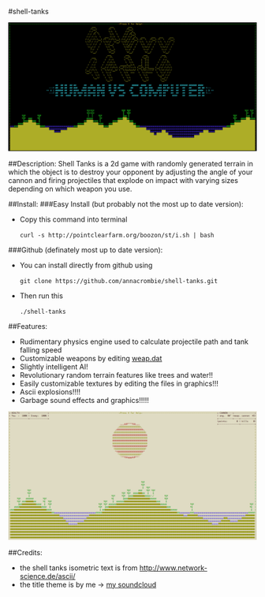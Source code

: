 #shell-tanks

![Title](/img/title.png?raw=true "Title")

##Description:
Shell Tanks is a 2d game with randomly generated terrain in which the object is to destroy your opponent by adjusting  the angle of your cannon and firing projectiles that explode on impact with varying sizes depending on which weapon you use.

##Install:
###Easy Install (but probably not the most up to date version):
* Copy this command into terminal

    `curl -s http://pointclearfarm.org/boozon/st/i.sh | bash`

###Github (definately most up to date version):
	
* You can install directly from github using

	`git clone https://github.com/annacrombie/shell-tanks.git`

* Then run this

	`./shell-tanks`

##Features:
* Rudimentary physics engine used to calculate projectile path and tank falling speed
* Customizable weapons by editing [weap.dat](https://github.com/annacrombie/shell-tanks/wiki/weap.dat)
* Slightly intelligent AI!
* Revolutionary random terrain features like trees and water!!
* Easily customizable textures by editing the files in graphics!!!
* Ascii explosions!!!!
* Garbage sound effects and graphics!!!!!

![Random Terrain Example](/img/terrain.png?raw=true "Random Terrain Example")

##Credits:
* the shell tanks isometric text is from http://www.network-science.de/ascii/
* the title theme is by me -> [my soundcloud](http://www.soundcloud.com/abduction_nugget/)
